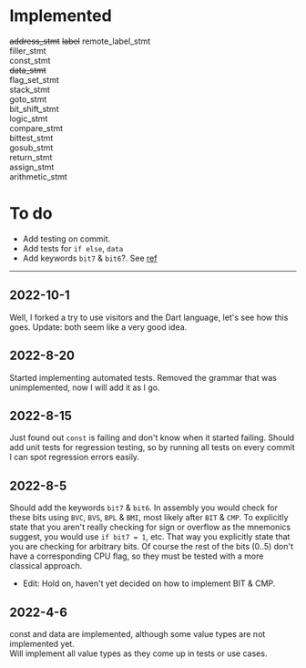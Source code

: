 # Implemented

~~address_stmt~~
~~label~~
remote_label_stmt  
filler_stmt  
const_stmt  
~~data_stmt~~  
flag_set_stmt  
stack_stmt  
goto_stmt  
bit_shift_stmt  
logic_stmt  
compare_stmt  
bittest_stmt  
gosub_stmt  
return_stmt  
assign_stmt  
arithmetic_stmt

# To do

- Add testing on commit.
- Add tests for `if else`, `data`
- Add keywords `bit7` & `bit6`?. See [ref](##2022-8-5)

---

## 2022-10-1

Well, I forked a try to use visitors and the Dart language, let's see how this goes.
Update: both seem like a very good idea.

## 2022-8-20

Started implementing automated tests.
Removed the grammar that was unimplemented, now I will add it as I go.

## 2022-8-15

Just found out `const` is failing and don't know when it started failing.
Should add unit tests for regression testing, so by running all tests on every commit I can spot regression errors easily.

## 2022-8-5

Should add the keywords `bit7` & `bit6`.
In assembly you would check for these bits using `BVC`, `BVS`, `BPL` & `BMI`, most likely after `BIT` & `CMP`.
To explicitly state that you aren't really checking for sign or overflow as the mnemonics suggest, you would use `if bit7 = 1`, etc.
That way you explicitly state that you are checking for arbitrary bits.
Of course the rest of the bits (0..5) don't have a corresponding CPU flag, so they must be tested with a more classical approach.

- Edit: Hold on, haven't yet decided on how to implement BIT & CMP.

## 2022-4-6

const and data are implemented, although some value types are not implemented yet.  
Will implement all value types as they come up in tests or use cases.
